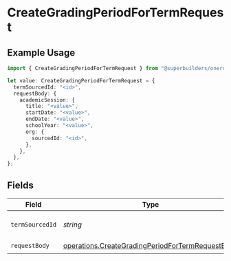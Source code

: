# CreateGradingPeriodForTermRequest

## Example Usage

```typescript
import { CreateGradingPeriodForTermRequest } from "@superbuilders/oneroster/models/operations";

let value: CreateGradingPeriodForTermRequest = {
  termSourcedId: "<id>",
  requestBody: {
    academicSession: {
      title: "<value>",
      startDate: "<value>",
      endDate: "<value>",
      schoolYear: "<value>",
      org: {
        sourcedId: "<id>",
      },
    },
  },
};
```

## Fields

| Field                                                                                                                | Type                                                                                                                 | Required                                                                                                             | Description                                                                                                          |
| -------------------------------------------------------------------------------------------------------------------- | -------------------------------------------------------------------------------------------------------------------- | -------------------------------------------------------------------------------------------------------------------- | -------------------------------------------------------------------------------------------------------------------- |
| `termSourcedId`                                                                                                      | *string*                                                                                                             | :heavy_check_mark:                                                                                                   | The sourcedId of the term                                                                                            |
| `requestBody`                                                                                                        | [operations.CreateGradingPeriodForTermRequestBody](../../models/operations/creategradingperiodfortermrequestbody.md) | :heavy_check_mark:                                                                                                   | N/A                                                                                                                  |